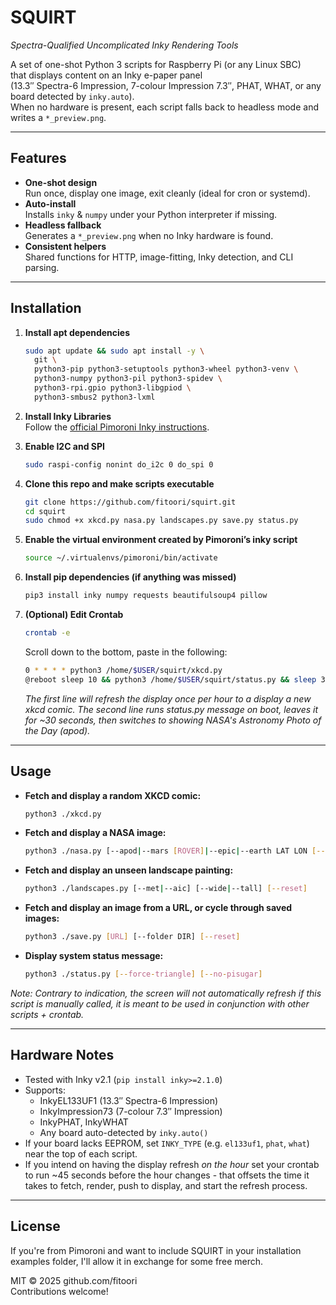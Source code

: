 # SQUIRT
_Spectra-Qualified Uncomplicated Inky Rendering Tools_

A set of one-shot Python 3 scripts for Raspberry Pi (or any Linux SBC)  
that displays content on an Inky e-paper panel  
(13.3″ Spectra-6 Impression, 7-colour Impression 7.3″, PHAT, WHAT, or any board detected by `inky.auto`).  
When no hardware is present, each script falls back to headless mode and writes a `*_preview.png`.

---

## Features

- **One-shot design**  
  Run once, display one image, exit cleanly (ideal for cron or systemd).
- **Auto-install**  
  Installs `inky` & `numpy` under your Python interpreter if missing.
- **Headless fallback**  
  Generates a `*_preview.png` when no Inky hardware is found.
- **Consistent helpers**  
  Shared functions for HTTP, image-fitting, Inky detection, and CLI parsing.

---

## Installation

1. **Install apt dependencies**
    ```bash
    sudo apt update && sudo apt install -y \
      git \
      python3-pip python3-setuptools python3-wheel python3-venv \
      python3-numpy python3-pil python3-spidev \
      python3-rpi.gpio python3-libgpiod \
      python3-smbus2 python3-lxml
    ```

2. **Install Inky Libraries**  
   Follow the [official Pimoroni Inky instructions](https://github.com/pimoroni/inky).

3. **Enable I2C and SPI**
    ```bash
    sudo raspi-config nonint do_i2c 0 do_spi 0
    ```

4. **Clone this repo and make scripts executable**
    ```bash
    git clone https://github.com/fitoori/squirt.git
    cd squirt
    sudo chmod +x xkcd.py nasa.py landscapes.py save.py status.py
    ```

5. **Enable the virtual environment created by Pimoroni’s inky script**
    ```bash
    source ~/.virtualenvs/pimoroni/bin/activate
    ```

6. **Install pip dependencies (if anything was missed)**
    ```bash
    pip3 install inky numpy requests beautifulsoup4 pillow
    ```
7. **(Optional) Edit Crontab**
    ```bash
    crontab -e
    ```
    Scroll down to the bottom, paste in the following:
    ```bash
    0 * * * * python3 /home/$USER/squirt/xkcd.py
    @reboot sleep 10 && python3 /home/$USER/squirt/status.py && sleep 30 && python3 /home/$USER/squirt/nasa.py --apod &
    ```
    *The first line will refresh the display once per hour to a display a new xkcd comic. The second line runs status.py message on boot, leaves it for ~30 seconds, then switches to showing NASA's Astronomy Photo of the Day (apod).*

---

## Usage

- **Fetch and display a random XKCD comic:**
    ```bash
    python3 ./xkcd.py
    ```

- **Fetch and display a NASA image:**
    ```bash
    python3 ./nasa.py [--apod|--mars [ROVER]|--epic|--earth LAT LON [--dim]|--search "QUERY"] [--key API_KEY]
    ```

- **Fetch and display an unseen landscape painting:**
    ```bash
    python3 ./landscapes.py [--met|--aic] [--wide|--tall] [--reset]
    ```

- **Fetch and display an image from a URL, or cycle through saved images:**
    ```bash
    python3 ./save.py [URL] [--folder DIR] [--reset]
    ```
- **Display system status message:**
    ```bash
    python3 ./status.py [--force-triangle] [--no-pisugar]
    ```
*Note: Contrary to indication, the screen will not automatically refresh if this script is manually called, it is meant to be used in conjunction with other scripts + crontab.*

---

## Hardware Notes

- Tested with Inky v2.1 (`pip install inky>=2.1.0`)
- Supports:
  - InkyEL133UF1 (13.3″ Spectra-6 Impression)
  - InkyImpression73 (7-colour 7.3″ Impression)
  - InkyPHAT, InkyWHAT
  - Any board auto-detected by `inky.auto()`
- If your board lacks EEPROM, set `INKY_TYPE` (e.g. `el133uf1`, `phat`, `what`) near the top of each script.
- If you intend on having the display refresh *on the hour* set your crontab to run ~45 seconds before the hour changes - that offsets the time it takes to fetch, render, push to display, and start the refresh process. 

---

## License

If you're from Pimoroni and want to include SQUIRT in your installation examples folder,
I'll allow it in exchange for some free merch. 

MIT © 2025 github.com/fitoori  
Contributions welcome!

